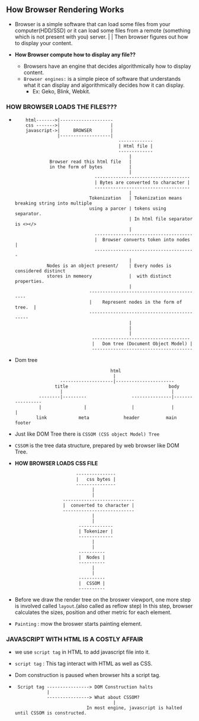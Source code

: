 ## **How Browser Rendering Works**
- Browser is a simple software that can load some files from your computer(HDD/SSD) or it can load some files 
  from a remote (something which is not present with you) server.
                        |
                        |
    Then browser figures out how to display your content.

- **How Browser compute how to display any file??**
    - Browsers have an engine that decides algorithmically how to display content.
    - `Browser engines:`  is a simple piece of software that understands what it can display and algorithmically decides how it can display.
        - Ex: Geko, Blink, Webkit.

### **HOW BROWSER LOADS THE FILES???**
- 
    ```
        html------->|--------------------
        css ------->|                   |
        javascript->|     BROWSER       |
                    |-------------------|
                                           -------------
                                           | Html file |
                                           -------------
                                               |
                 Browser read this html file   |
                 in the form of bytes          |
                                               |
                                  ------------------------------------
                                  | Bytes are converted to character |
                                  ------------------------------------
                                               |
                                Tokenization   | Tokenization means breaking string into multiple    
                                using a parcer | tokens using separator.
                                               | In html file separator is <></> 
                                               |
                                  -------------------------------------  
                                  |  Browser converts token into nodes |
                                  --------------------------------------
                                               |
                Nodes is an object present/    | Every nodes is considered distinct
                stores in memeory              |  with distinct properties.
                                               |
                                -------------------------------------------
                                |    Represent nodes in the form of tree.  |
                                --------------------------------------------
                                               |
                                               |
                                               |
                                 -------------------------------------   
                                 |   Dom tree (Document Object Model) |
                                 --------------------------------------
    ```

- Dom tree 

    ```
                                        html
                                         |
                     --------------------|----------------------
                   title                                      body
                     |                                         |
             --------|---------                 ---------------|-----------------
             |                |                 |              |                |
            link            meta             header          main            footer
    ```

- Just like DOM Tree there is `CSSOM (CSS object Model) Tree`
- `CSSOM` is the tree data structure, prepared by web browser like DOM Tree.
- **HOW BROWSER LOADS CSS FILE**
    ```
                           ---------------   
                           |   css bytes |
                           ---------------
                                 |
                                 |
                      ---------------------------          
                      |  converted to character |
                      ---------------------------
                                 |
                                 |
                            -------------     
                            | Tokenizer |
                            -------------
                                 |
                                 |
                            ----------
                            |  Nodes |
                            ----------
                                 |
                                 |
                            ----------
                            |  CSSOM |
                            ----------
    ```

- Before we draw the render tree on the broswer viewport, one more step is involved called `layout`.(also called as reflow step)
  In this step, browser calculates the sizes, position and other metric for each element.

- `Painting` : mow the broswer starts painting element.

### **JAVASCRIPT WITH HTML IS A COSTLY AFFAIR**
- we use  `script tag` in HTML to add javascript file into it.

- `script tag` : This tag interact with HTML as well as CSS.

- Dom construction is paused when browser hits a script tag.
- 
    ```
     Script tag ----------------> DOM Construction halts
                |
                ----------------> What about CSSOM?
                                         |
                               In most engine, javascript is halted until CSSOM is constructed.
    ```

                                        
